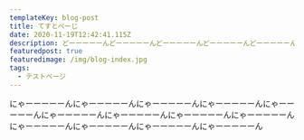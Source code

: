 ```yaml
---
templateKey: blog-post
title: てすとぺーじ
date: 2020-11-19T12:42:41.115Z
description: どーーーーーんどーーーーーんどーーーーーんどーーーーーんどーーーーーんどーーーーーん
featuredpost: true
featuredimage: /img/blog-index.jpg
tags:
  - テストページ
---
```

にゃーーーーーんにゃーーーーーんにゃーーーーーんにゃーーーーーんにゃーーーーーんにゃーーーーーんにゃーーーーーんにゃーーーーーんにゃーーーーーんにゃーーーーーんにゃーーーーーんにゃーーーーーんにゃーーーーーん